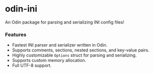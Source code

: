 # odin-ini
An Odin package for parsing and serializing INI config files!

### Features
- Fastest INI parser and serializer written in Odin.
- Supports comments, sections, nested sections, and key-value pairs.
- Highly customizable `Options` struct for parsing and serializing.
- Supports custom memory allocation.
- Full UTF-8 support.
